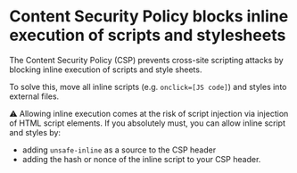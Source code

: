 # Content Security Policy blocks inline execution of scripts and stylesheets

The Content Security Policy (CSP) prevents cross-site scripting attacks by blocking inline execution of scripts and style sheets.

To solve this, move all inline scripts (e.g. `onclick=[JS code]`) and styles into external files.

⚠️ Allowing inline execution comes at the risk of script injection via injection of HTML script elements. If you absolutely must, you can allow inline script and styles by:

* adding `unsafe-inline` as a source to the CSP header
* adding the hash or nonce of the inline script to your CSP header.

